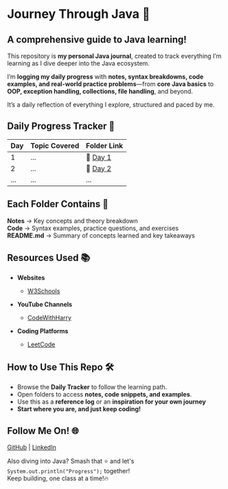 <h1 align="left"> Journey Through Java 🎯 </h1>

## A comprehensive guide to Java learning!

This repository is **my personal Java journal**, created to track everything I’m learning as I dive deeper into the Java ecosystem.

I’m **logging my daily progress** with **notes, syntax breakdowns, code examples, and real-world practice problems**—from **core Java basics** to **OOP, exception handling, collections, file handling**, and beyond.

It’s a daily reflection of everything I explore, structured and paced by me.

## Daily Progress Tracker 📅
<div align="center">
  
| **Day** | **Topic Covered**           | **Folder Link**     | 
|---------|-----------------------------|---------------------|
| 1       | ...                         | 📂 [Day 1](#)       |  
| 2       | ...                         | 📂 [Day 2](#)       |
| ...     | ...                         | ...                 | 

</div>  

## Each Folder Contains 📂
 **Notes** → Key concepts and theory breakdown  
 **Code** → Syntax examples, practice questions, and exercises  
 **README.md** → Summary of concepts learned and key takeaways 

## Resources Used 📚
- **Websites**  
  - [W3Schools](https://www.w3schools.com/)  

- **YouTube Channels**  
  - [CodeWithHarry](https://www.youtube.com/@CodeWithHarry)  

- **Coding Platforms**  
  - [LeetCode](https://leetcode.com/)
    
## How to Use This Repo 🛠️
- Browse the **Daily Tracker** to follow the learning path.
- Open folders to access **notes, code snippets, and examples**.
- Use this as a **reference log** or an **inspiration for your own journey**  
- **Start where you are, and just keep coding!**

## Follow Me On! 🌐  
[GitHub](https://github.com/snehhhcodes) | [LinkedIn](https://www.linkedin.com/in/)  

Also diving into Java? Smash that ⭐ and let's `System.out.println("Progress");` together!  
Keep building, one class at a time!🔥
